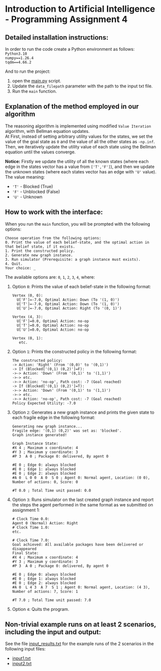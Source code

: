 # Introduction to Artificial Intelligence - Programming Assignment 4

## Detailed installation instructions:

In order to run the code create a Python environment as follows: \
`Python3.10` \
`numpy==1.26.4` \
`tqdm==4.66.2`

And to run the project:
1. open the [main.py](src/main.py) script.
2. Update the `data_filepath` parameter with the path to the input txt file.
3. Run the `main` function.

## Explanation of the method employed in our algorithm

The reasoning algorithm is implemented using modified `Value Iteration` algorithm, with Bellman equation updates.\
At First, instead of setting arbitrary utility values for the states, 
we set the value of the goal state as `0` and the value of all the other states as `-np.inf`.\
Then, we iteratively update the utility value of each state using the Bellman equation until the values converge.

**Notice:** Firstly we update the utility of all the known states 
(where each edge in the states vector has a value from `['T','F']`), 
and then we update the unknown states
(where each states vector has an edge with `'U'` value).\
The value meaning:
- `'T'` - Blocked (True)
- `'F'` - Unblocked (False)
- `'U'` - Unknown

## How to work with the interface:
When you run the `main` function, you will be prompted with the following options:
```
Choose operation from the following options:
0. Print the value of each belief-state, and the optimal action in that belief state, if it exists.
1. Print the constructed policy.
2. Generate new graph instance.
3. Run simulator (Prerequisite: a graph instance must exists).
4. Quit.
Your choice: _
```

The available options are: `0`, `1`, `2`, `3`, `4`, where:
1. Option `0`: Prints the value of each belief-state in the following format:
   ```
   Vertex (0, 0):
     U['F']=-7.0, Optimal Action: Down (To '(1, 0)')
     U['T']=-7.0, Optimal Action: Down (To '(1, 0)')
     U['U']=-7.0, Optimal Action: Right (To '(0, 1)')
   
   Vertex (4, 3):
     U['F']=0.0, Optimal Action: no-op
     U['T']=0.0, Optimal Action: no-op
     U['U']=0.0, Optimal Action: no-op
   
   Vertex (0, 1):
      etc.
   ```
2. Option `1`: Prints the constructed policy in the following format:
   ```
   The constructed policy:
   -> Action: 'Right' (From '(0,0)' to '(0,1)')
   -> If (Blocked['(0,1) (0,2)']=F):
   ->-> Action: 'Down' (From '(0,1)' to '(1,1)')
   ->-> etc.
   ->-> Action: 'no-op', Path cost: -7 (Goal reached)
   -> If (Blocked['(0,1) (0,2)']=T):
   ->-> Action: 'Down' (From '(0,1)' to '(1,1)')
   ->-> etc.
   ->-> Action: 'no-op', Path cost: -7 (Goal reached)
   Policy Expected Utility: -7.0
   ```
3. Option `2`: Generates a new graph instance and prints the given state to each fragile edge in the following format:
   ```
   Generating new graph instance...
   Fragile edge: '(0,1) (0,2)' was set as: 'blocked'.
   Graph instance generated!
   
   Graph Instance State:
   #X 4 ; Maximum x coordinate: 4
   #Y 3 ; Maximum y coordinate: 3
   #P 3  A 0 ; Package 0: delivered, By agent 0
   
   #E 0 ; Edge 0: always blocked
   #E 0 ; Edge 1: always blocked
   #E 0 ; Edge 2: always blocked
   #A 0  L 0 0  A 0  S 0 ; Agent 0: Normal agent, Location: (0 0), Number of actions: 0, Score: 0

   #T 0.0 ; Total Time unit passed: 0.0
   ```
4. Option `3`: Runs simulator on the last created graph instance and report the steps the agent performed 
   in the same format as we submitted on assignment 1:
   ```
   # Clock Time 0.0:
   Agent 0 (Normal) Action: Right
   # Clock Time 1.0:
   etc.
    
   # Clock Time 7.0:
   Goal achieved: All available packages have been delivered or disappeared
   Final State:
   #X 4 ; Maximum x coordinate: 4
   #Y 3 ; Maximum y coordinate: 3
   #P 3  A 0 ; Package 0: delivered, By agent 0
   
   #E 0 ; Edge 0: always blocked
   #E 0 ; Edge 1: always blocked
   #E 0 ; Edge 2: always blocked
   #A 0  L 4 3  A 7  S 1 ; Agent 0: Normal agent, Location: (4 3), Number of actions: 7, Score: 1

   #T 7.0 ; Total Time unit passed: 7.0
   ```
5. Option `4`: Quits the program.

## Non-trivial example runs on at least 2 scenarios, including the input and output:

See the file [input_results.txt](input_results.txt) for the example runs of the 2 scenarios 
in the following input files:
- [input1.txt](input%2Finput1.txt)
- [input2.txt](input%2Finput2.txt)